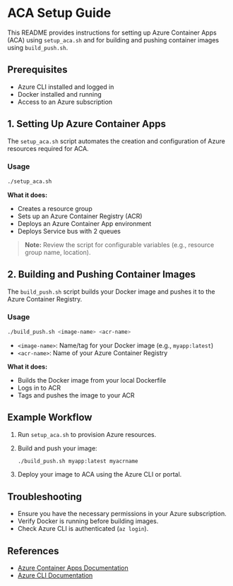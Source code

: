 # ACA Setup Guide

This README provides instructions for setting up Azure Container Apps (ACA) using `setup_aca.sh` and for building and pushing container images using `build_push.sh`.

## Prerequisites

- Azure CLI installed and logged in
- Docker installed and running
- Access to an Azure subscription

## 1. Setting Up Azure Container Apps

The `setup_aca.sh` script automates the creation and configuration of Azure resources required for ACA.

### Usage

```bash
./setup_aca.sh
```

**What it does:**
- Creates a resource group
- Sets up an Azure Container Registry (ACR)
- Deploys an Azure Container App environment
- Deploys Service bus with 2 queues

> **Note:** Review the script for configurable variables (e.g., resource group name, location).

## 2. Building and Pushing Container Images

The `build_push.sh` script builds your Docker image and pushes it to the Azure Container Registry.

### Usage

```bash
./build_push.sh <image-name> <acr-name>
```

- `<image-name>`: Name/tag for your Docker image (e.g., `myapp:latest`)
- `<acr-name>`: Name of your Azure Container Registry

**What it does:**
- Builds the Docker image from your local Dockerfile
- Logs in to ACR
- Tags and pushes the image to your ACR

## Example Workflow

1. Run `setup_aca.sh` to provision Azure resources.
2. Build and push your image:

    ```bash
    ./build_push.sh myapp:latest myacrname
    ```

3. Deploy your image to ACA using the Azure CLI or portal.

## Troubleshooting

- Ensure you have the necessary permissions in your Azure subscription.
- Verify Docker is running before building images.
- Check Azure CLI is authenticated (`az login`).

## References

- [Azure Container Apps Documentation](https://learn.microsoft.com/azure/container-apps/)
- [Azure CLI Documentation](https://learn.microsoft.com/cli/azure/)
